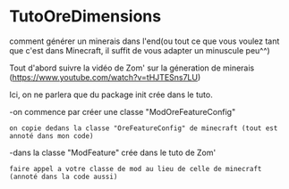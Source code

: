 # TutoOreDimensions
comment générer un minerais dans l'end(ou tout ce que vous voulez tant que c'est dans Minecraft, il suffit de vous adapter un minuscule peu^^)

Tout d'abord suivre la vidéo de Zom' sur la géneration de minerais (https://www.youtube.com/watch?v=tHJTESns7LU)

Ici, on ne parlera que du package init crée dans le tuto.

-on commence par créer une classe "ModOreFeatureConfig"

	on copie dedans la classe "OreFeatureConfig" de minecraft (tout est annoté dans mon code)

-dans la classe "ModFeature" crée dans le tuto de Zom'

	faire appel a votre classe de mod au lieu de celle de minecraft (annoté dans la code aussi)
